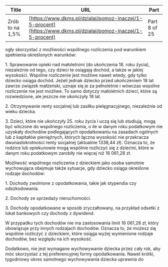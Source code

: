 | **Title**       | **URL**           | **Part**              |
|-----------------|-------------------|-----------------------|
| Zrób to na 1,5%         | [https://www.dkms.pl/dzialaj/pomoz-inaczej/1-5-procent](https://www.dkms.pl/dzialaj/pomoz-inaczej/1-5-procent)    | Part 8 of 25          |

ogły skorzystać z możliwości wspólnego rozliczenia pod warunkiem spełnienia określonych warunków:


1\. Sprawowanie opieki nad małoletnimi (do ukończenia 18\. roku życia), niezależnie od tego, czy dzieci te osiągają dochód, a także w jakiej wysokości. Wspólne rozliczenie jest możliwe nawet wtedy, gdy tylko dziecko osiąga dochód. Jeżeli jednak dziecko przed ukończeniem 18 lat zawrze związek małżeński, uznaje się je za pełnoletnie i wówczas wspólne rozliczenie nie jest możliwe. To samo dotyczy małoletnich dzieci, które są rozwiedzione, ale jeszcze nie ukończyły 18 lat.


2\. Otrzymywanie renty socjalnej lub zasiłku pielęgnacyjnego, niezależnie od wieku dziecka.


3\. Dzieci, które nie ukończyły 25\. roku życia i uczą się lub studiują, mogą być wliczone do wspólnego rozliczenia, o ile w danym roku podatkowym nie uzyskały dochodów podlegających opodatkowaniu na zasadach ogólnych lub z kapitałów pieniężnych, których łączna wysokość nie przekracza dwunastokrotności renty socjalnej (aktualnie 1338,44 zł). Oznacza to, że rodzice lub opiekunowie mogą wspólnie rozliczyć się z dziećmi, które w danym roku podatkowym zarobiły nie więcej niż 16 061,28 zł.


Możliwość wspólnego rozliczenia z dzieckiem jako osoba samotnie wychowująca obejmuje także sytuacje, gdy dziecko osiąga określone rodzaje dochodów:


1\. Dochody zwolnione z opodatkowania, takie jak stypendia czy odszkodowania.


2\. Dochody ze sprzedaży nieruchomości.


3\. Dochody opodatkowane w sposób zryczałtowany, na przykład odsetki z lokat bankowych czy dochody z dywidend.


W przypadku tych dochodów nie ma zastosowania limit 16 061,28 zł, który obowiązuje przy innych rodzajach dochodów. Oznacza to, że możesz się wspólnie rozliczyć z dzieckiem, które osiąga wyżej wymienione rodzaje dochodów, bez względu na ich wysokość.


Dodatkowo, nie jest wymagane wychowywanie dziecka przez cały rok, aby móc skorzystać z tej preferencyjnej formy opodatkowania. Nawet krótki, tygodniowy okres samotnego wychowywania dziecka uprawnia do 